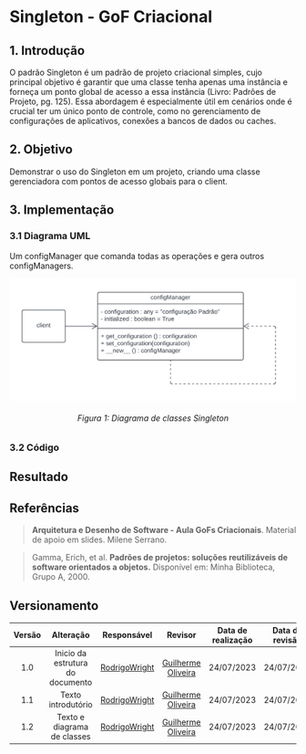 # Singleton - GoF Criacional

## 1. Introdução

O padrão Singleton é um padrão de projeto criacional simples, cujo principal objetivo é garantir que uma classe tenha apenas uma instância e forneça um ponto global de acesso a essa instância (Livro: Padrões de Projeto, pg. 125). Essa abordagem é especialmente útil em cenários onde é crucial ter um único ponto de controle, como no gerenciamento de configurações de aplicativos, conexões a bancos de dados ou caches.

## 2. Objetivo

Demonstrar o uso do Singleton em um projeto, criando uma classe gerenciadora com pontos de acesso globais para o client.

## 3. Implementação
### 3.1 Diagrama UML

Um configManager que comanda todas as operações e gera outros configManagers.

![diagramaSingleton](./src/Singleton/Singleton.png)
<h6 align = "center">Figura 1: Diagrama de classes Singleton</h6>

### 3.2 Código

## Resultado

## Referências

> **Arquitetura e Desenho de Software - Aula GoFs Criacionais**. Material de apoio em slides. Milene Serrano.

> Gamma, Erich, et al. **Padrões de projetos: soluções reutilizáveis de software orientados a objetos.** Disponível em: Minha Biblioteca, Grupo A, 2000.

## Versionamento

| Versão | Alteração |  Responsável  | Revisor | Data de realização | Data de revisão |
| :------: | :---: | :-----: | :----: | :----: | :-----: |
| 1.0    | Inicio da estrutura do documento | [RodrigoWright](https://github.com/RodrigoWright) | [Guilherme Oliveira](https://github.com/GG555-13) | 24/07/2023 | 24/07/2023 |
| 1.1 | Texto introdutório | [RodrigoWright](https://github.com/RodrigoWright) | [Guilherme Oliveira](https://github.com/GG555-13) | 24/07/2023 | 24/07/2023 | 
| 1.2 | Texto e diagrama de classes | [RodrigoWright](https://github.com/RodrigoWright) | [Guilherme Oliveira](https://github.com/GG555-13) | 24/07/2023 | 24/07/2023 |  





